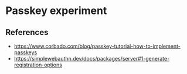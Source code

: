 # Passkey experiment

## References

* https://www.corbado.com/blog/passkey-tutorial-how-to-implement-passkeys 
* https://simplewebauthn.dev/docs/packages/server#1-generate-registration-options